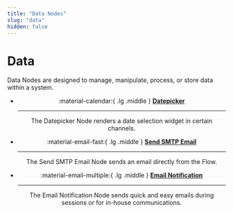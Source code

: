 ```yaml
---
title: "Data Nodes"
slug: "data"
hidden: false
---
```


# Data

Data Nodes are designed to manage, manipulate, process, or store data within a system.

<div class="grid cards" style="text-align: center;" markdown>

-   :material-calendar:{ .lg .middle } __[Datepicker](datepicker.md)__

    ---

    The Datepicker Node renders a date selection widget in certain channels.

-   :material-email-fast:{ .lg .middle } __[Send SMTP Email](send-smtp-email.md)__

    ---

    The Send SMTP Email Node sends an email directly from the Flow.

-   :material-email-multiple:{ .lg .middle } __[Email Notification](email-notification.md)__

    ---

    The Email Notification Node sends quick and easy emails during sessions or for in-house communications.

</div>
